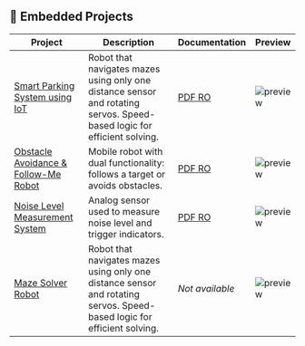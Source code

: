 ## 🤖 Embedded Projects

| Project | Description | Documentation | Preview |
|--------|-------------|---------------|---------|
| [Smart Parking System using IoT](https://github.com/iustin999/embedded-systems/maze-solver) | Robot that navigates mazes using only one distance sensor and rotating servos. Speed-based logic for efficient solving. | [PDF RO](link_pdf_ro) | ![preview](link_către_imagine) |
| [Obstacle Avoidance & Follow-Me Robot](https://github.com/iustin999/embedded-systems/obstacle-follow-robot) | Mobile robot with dual functionality: follows a target or avoids obstacles. | [PDF RO](link_pdf_ro) | ![preview](link_imagine) |
| [Noise Level Measurement System](https://github.com/iustin999/embedded-systems/noise-measurement) | Analog sensor used to measure noise level and trigger indicators. | [PDF RO](link_pdf_ro) | ![preview](link_imagine) |
| [Maze Solver Robot](https://github.com/iustin999/embedded-systems/maze-solver) | Robot that navigates mazes using only one distance sensor and rotating servos. Speed-based logic for efficient solving. | _Not available_ | ![preview](link_către_imagine) |

